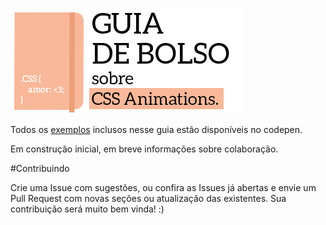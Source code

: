 ![cover](images/cover01.png)

Todos os [exemplos](http://codepen.io/collection/XmZvqo/) inclusos nesse guia estão disponíveis no codepen.

Em construção inicial, em breve informações sobre colaboração.

#Contribuindo

Crie uma Issue com sugestões, ou confira as Issues já abertas e envie um Pull Request com novas seções ou atualização das existentes. Sua contribuição será muito bem vinda! :)
